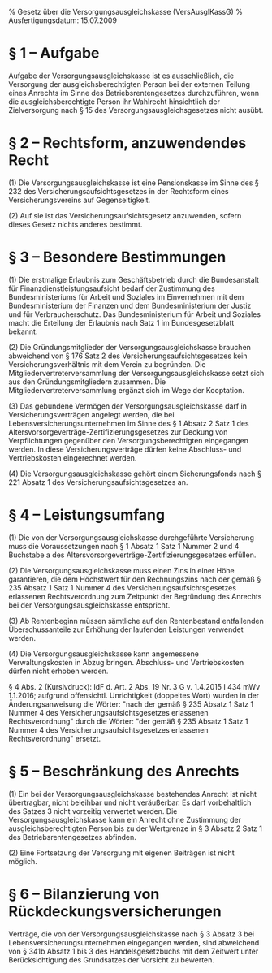 % Gesetz über die Versorgungsausgleichskasse  (VersAusglKassG)
% Ausfertigungsdatum: 15.07.2009
 
# § 1 – Aufgabe

Aufgabe der Versorgungsausgleichskasse ist es ausschließlich, die Versorgung der ausgleichsberechtigten Person bei der externen Teilung eines Anrechts im Sinne des Betriebsrentengesetzes durchzuführen, wenn die ausgleichsberechtigte Person ihr Wahlrecht hinsichtlich der Zielversorgung nach § 15 des Versorgungsausgleichsgesetzes nicht ausübt.

# § 2 – Rechtsform, anzuwendendes Recht

(1) Die Versorgungsausgleichskasse ist eine Pensionskasse im Sinne des § 232 des Versicherungsaufsichtsgesetzes in der Rechtsform eines Versicherungsvereins auf Gegenseitigkeit.

(2) Auf sie ist das Versicherungsaufsichtsgesetz anzuwenden, sofern dieses Gesetz nichts anderes bestimmt.

# § 3 – Besondere Bestimmungen

(1) Die erstmalige Erlaubnis zum Geschäftsbetrieb durch die Bundesanstalt für Finanzdienstleistungsaufsicht bedarf der Zustimmung des Bundesministeriums für Arbeit und Soziales im Einvernehmen mit dem Bundesministerium der Finanzen und dem Bundesministerium der Justiz und für Verbraucherschutz. Das Bundesministerium für Arbeit und Soziales macht die Erteilung der Erlaubnis nach Satz 1 im Bundesgesetzblatt bekannt.

(2) Die Gründungsmitglieder der Versorgungsausgleichskasse brauchen abweichend von § 176 Satz 2 des Versicherungsaufsichtsgesetzes kein Versicherungsverhältnis mit dem Verein zu begründen. Die Mitgliedervertreterversammlung der Versorgungsausgleichskasse setzt sich aus den Gründungsmitgliedern zusammen. Die Mitgliedervertreterversammlung ergänzt sich im Wege der Kooptation.

(3) Das gebundene Vermögen der Versorgungsausgleichskasse darf in Versicherungsverträgen angelegt werden, die bei Lebensversicherungsunternehmen im Sinne des § 1 Absatz 2 Satz 1 des Altersvorsorgeverträge-Zertifizierungsgesetzes zur Deckung von Verpflichtungen gegenüber den Versorgungsberechtigten eingegangen werden. In diese Versicherungsverträge dürfen keine Abschluss- und Vertriebskosten eingerechnet werden.

(4) Die Versorgungsausgleichskasse gehört einem Sicherungsfonds nach § 221 Absatz 1 des Versicherungsaufsichtsgesetzes an.

# § 4 – Leistungsumfang

(1) Die von der Versorgungsausgleichskasse durchgeführte Versicherung muss die Voraussetzungen nach § 1 Absatz 1 Satz 1 Nummer 2 und 4 Buchstabe a des Altersvorsorgeverträge-Zertifizierungsgesetzes erfüllen.

(2) Die Versorgungsausgleichskasse muss einen Zins in einer Höhe garantieren, die dem Höchstwert für den Rechnungszins nach der gemäß § 235 Absatz 1 Satz 1 Nummer 4 des Versicherungsaufsichtsgesetzes erlassenen Rechtsverordnung zum Zeitpunkt der Begründung des Anrechts bei der Versorgungsausgleichskasse entspricht.

(3) Ab Rentenbeginn müssen sämtliche auf den Rentenbestand entfallenden Überschussanteile zur Erhöhung der laufenden Leistungen verwendet werden.

(4) Die Versorgungsausgleichskasse kann angemessene Verwaltungskosten in Abzug bringen. Abschluss- und Vertriebskosten dürfen nicht erhoben werden.

§ 4 Abs. 2 (Kursivdruck): IdF d. Art. 2 Abs. 19 Nr. 3 G v. 1.4.2015 I 434 mWv 1.1.2016; aufgrund offensichtl. Unrichtigkeit (doppeltes Wort) wurden in der Änderungsanweisung die Wörter: "nach der gemäß § 235 Absatz 1 Satz 1 Nummer 4 des Versicherungsaufsichtsgesetzes erlassenen Rechtsverordnung" durch die Wörter: "der gemäß § 235 Absatz 1 Satz 1 Nummer 4 des Versicherungsaufsichtsgesetzes erlassenen Rechtsverordnung" ersetzt.

# § 5 – Beschränkung des Anrechts

(1) Ein bei der Versorgungsausgleichskasse bestehendes Anrecht ist nicht übertragbar, nicht beleihbar und nicht veräußerbar. Es darf vorbehaltlich des Satzes 3 nicht vorzeitig verwertet werden. Die Versorgungsausgleichskasse kann ein Anrecht ohne Zustimmung der ausgleichsberechtigten Person bis zu der Wertgrenze in § 3 Absatz 2 Satz 1 des Betriebsrentengesetzes abfinden.

(2) Eine Fortsetzung der Versorgung mit eigenen Beiträgen ist nicht möglich.

# § 6 – Bilanzierung von Rückdeckungsversicherungen

Verträge, die von der Versorgungsausgleichskasse nach § 3 Absatz 3 bei Lebensversicherungsunternehmen eingegangen werden, sind abweichend von § 341b Absatz 1 bis 3 des Handelsgesetzbuchs mit dem Zeitwert unter Berücksichtigung des Grundsatzes der Vorsicht zu bewerten.
